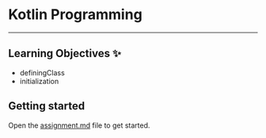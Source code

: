 # Kotlin Programming 
---
## Learning Objectives ✨
- definingClass
- initialization

## Getting started 
Open the [assignment.md](assignment.md) file to get started.